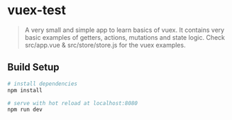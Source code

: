 # vuex-test

> A very small and simple app to learn basics of vuex.
> It contains very basic examples of getters, actions, mutations and state logic.
> Check src/app.vue & src/store/store.js for the vuex examples.

## Build Setup

``` bash
# install dependencies
npm install

# serve with hot reload at localhost:8080
npm run dev
